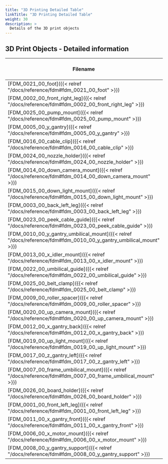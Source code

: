 ```yaml
---
title: "3D Printing Detailed Table"
linkTitle: "3D Printing Detailed Table"
weight: 30
description: >
  Details of the 3D print objects
---
```


## 3D Print Objects - Detailed information

|Filename|Size X|Size Y|Size Z|Min X|Min Y|Min Z|Max X|Max Y|Max Z|Number of Facets|Volume (mm3)|Filament Used|Extruded Volume|Print Time|
|--------|--------|--------|--------|--------|--------|--------|--------|--------|--------|--------|--------|--------|--------|--------|
|[FDM_0021_00_foot]({{< relref "/docs/reference/fdm#fdm_0021_00_foot" >}})|72.171566|68.5|72.17157|-36.085785|-34.25|-36.085785|36.085781|34.25|36.085785|8232.0|29380.388672|4.93924|11880.3|1h28m|
|[FDM_0002_00_front_right_leg]({{< relref "/docs/reference/fdm#fdm_0002_00_front_right_leg" >}})|110.0|170.0|40.0|-55.0|-85.0|-20.0|55.0|85.0|20.0|36278.0|169861.375|10.5429|25358.7|2h43m|
|[FDM_0025_00_pump_mount]({{< relref "/docs/reference/fdm#fdm_0025_00_pump_mount" >}})|45.0|30.0|70.0|-22.5|-15.0|-35.0|22.5|15.0|35.0|19334.0|23214.271484|2.55875|6154.5|58m|
|[FDM_0005_00_y_gantry]({{< relref "/docs/reference/fdm#fdm_0005_00_y_gantry" >}})|70.0|100.0|48.0|-35.0|-50.0|-24.0|35.0|50.0|24.0|71418.0|83768.585938|11.6834|28101.8|3h2m|
|[FDM_0016_00_cable_clip]({{< relref "/docs/reference/fdm#fdm_0016_00_cable_clip" >}})|24.999985|18.535898|12.5|-12.499992|-9.267949|-6.25|12.499992|9.267949|6.25|12168.0|1789.17981|0.352619|848.148|9m|
|[FDM_0024_00_nozzle_holder]({{< relref "/docs/reference/fdm#fdm_0024_00_nozzle_holder" >}})|80.0|20.000002|25.0|-40.0|-10.000001|-12.5|40.0|10.000001|12.5|15104.0|24106.054688|2.26773|5454.52|56m|
|[FDM_0014_00_down_camera_mount]({{< relref "/docs/reference/fdm#fdm_0014_00_down_camera_mount" >}})|45.0|32.5|61.5|-22.5|-16.25|-30.75|22.5|16.25|30.75|30418.0|18940.761719|2.30341|5540.34|53m|
|[FDM_0015_00_down_light_mount]({{< relref "/docs/reference/fdm#fdm_0015_00_down_light_mount" >}})|45.0|8.0|45.0|-22.5|-4.0|-22.5|22.5|4.0|22.5|14862.0|7000.956543|1.11468|2681.12|33m|
|[FDM_0003_00_back_left_leg]({{< relref "/docs/reference/fdm#fdm_0003_00_back_left_leg" >}})|68.0|170.0|43.0|-34.0|-85.0|-21.5|34.0|85.0|21.5|43024.0|215193.125|15.2313|36635.6|3h50m|
|[FDM_0023_00_peek_cable_guide]({{< relref "/docs/reference/fdm#fdm_0023_00_peek_cable_guide" >}})|20.000002|5.0|8.0|-10.000001|-2.5|-4.0|10.000001|2.5|4.0|2956.0|571.849182|0.120349|289.473|5m|
|[FDM_0010_00_y_gantry_umbilical_mount]({{< relref "/docs/reference/fdm#fdm_0010_00_y_gantry_umbilical_mount" >}})|40.0|100.0|10.0|-20.0|-50.0|-5.0|20.0|50.0|5.0|7166.0|26591.351562|2.57714|6198.75|46m|
|[FDM_0013_00_x_idler_mount]({{< relref "/docs/reference/fdm#fdm_0013_00_x_idler_mount" >}})|70.0|34.999992|25.0|-35.0|-17.499996|-12.5|35.0|17.499996|12.5|14226.0|38092.476562|4.25721|10239.8|1h8m|
|[FDM_0022_00_umbilical_guide]({{< relref "/docs/reference/fdm#fdm_0022_00_umbilical_guide" >}})|70.0|10.0|20.0|-35.0|-5.0|-10.0|35.0|5.0|10.0|5972.0|8214.428711|1.25441|3017.2|22m|
|[FDM_0025_00_belt_clamp]({{< relref "/docs/reference/fdm#fdm_0025_00_belt_clamp" >}})|15.0|30.0|5.0|-7.5|-15.0|-2.5|7.5|15.0|2.5|19196.0|1753.757812|0.338402|813.952|7m|
|[FDM_0009_00_roller_spacer]({{< relref "/docs/reference/fdm#fdm_0009_00_roller_spacer" >}})|19.999802|19.999905|7.0|-9.999901|-9.999952|-3.5|9.999901|9.999952|3.5|19134.0|891.52179|0.104946|252.424|4m|
|[FDM_0020_00_up_camera_mount]({{< relref "/docs/reference/fdm#fdm_0020_00_up_camera_mount" >}})|72.17157|13.5|72.171555|-36.085785|-6.75|-36.085777|36.085785|6.75|36.085777|22290.0|26672.236328|2.81112|6761.54|1h3m|
|[FDM_0012_00_x_gantry_back]({{< relref "/docs/reference/fdm#fdm_0012_00_x_gantry_back" >}})|30.0|140.0|90.0|-15.0|-70.0|-45.0|15.0|70.0|45.0|59286.0|78967.0625|5.32248|12802.1|1h33m|
|[FDM_0019_00_up_light_mount]({{< relref "/docs/reference/fdm#fdm_0019_00_up_light_mount" >}})|72.17157|8.0|72.171555|-36.085785|-4.0|-36.085777|36.085785|4.0|36.085777|13858.0|12885.091797|1.60732|3866.07|51m|
|[FDM_0017_00_z_gantry_left]({{< relref "/docs/reference/fdm#fdm_0017_00_z_gantry_left" >}})|33.199997|52.999992|40.200001|-16.599998|-26.499996|-20.1|16.599998|26.499996|20.1|46200.0|14613.525391|1.50619|3622.82|34m|
|[FDM_0007_00_frame_umbilical_mount]({{< relref "/docs/reference/fdm#fdm_0007_00_frame_umbilical_mount" >}})|10.0|70.0|105.0|-5.0|-35.0|-52.5|5.0|35.0|52.5|5496.0|49425.464844|5.41933|13035|1h35m|
|[FDM_0026_00_board_holder]({{< relref "/docs/reference/fdm#fdm_0026_00_board_holder" >}})|15.0|12.0|10.0|-7.5|-6.0|-5.0|7.5|6.0|5.0|2048.0|1214.14624|0.254698|612.62|7m|
|[FDM_0001_00_front_left_leg]({{< relref "/docs/reference/fdm#fdm_0001_00_front_left_leg" >}})|110.0|170.0|40.0|-55.0|-85.0|-20.0|55.0|85.0|20.0|36278.0|169856.515625|17.7501|42694|4h30m|
|[FDM_0011_00_x_gantry_front]({{< relref "/docs/reference/fdm#fdm_0011_00_x_gantry_front" >}})|17.0|145.336411|95.0|-8.5|-72.668205|-47.5|8.5|72.668205|47.5|82888.0|91981.65625|8.3593|20106.5|2h30m|
|[FDM_0006_00_x_motor_mount]({{< relref "/docs/reference/fdm#fdm_0006_00_x_motor_mount" >}})|70.0|30.000008|53.0|-35.0|-15.000004|-26.5|35.0|15.000004|26.5|26920.0|37526.292969|2.24099|5390.22|46m|
|[FDM_0008_00_y_gantry_support]({{< relref "/docs/reference/fdm#fdm_0008_00_y_gantry_support" >}})|70.0|70.0|17.0|-35.0|-35.0|-8.5|35.0|35.0|8.5|46898.0|34913.316406|2.71252|6524.37|40m|
